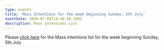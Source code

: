 ```yaml
---
type: events
title: 'Mass Intentions for the week beginning Sunday, 5th July'
eventDate: 2020-07-04T14:39:38.199Z
description: Mass Intentions List
---
```

Please [click here](http://www.stwilfridsyork.org.uk/blog/wp-content/uploads/2020/07/MI-200705.pdf) for the Mass intentions list for the week beginning Sunday, 5th July
